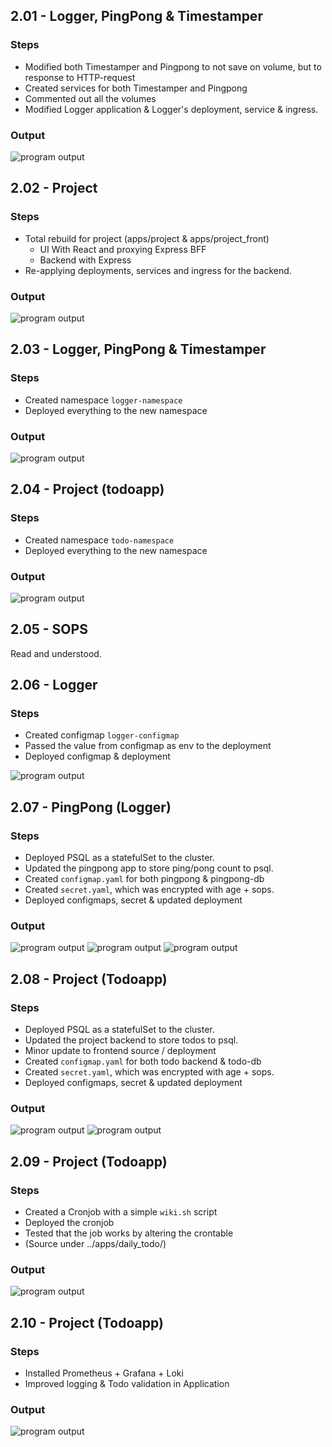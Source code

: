 ## 2.01 - Logger, PingPong & Timestamper

### Steps

- Modified both Timestamper and Pingpong to not save on volume, but to response to HTTP-request
- Created services for both Timestamper and Pingpong
- Commented out all the volumes
- Modified Logger application & Logger's deployment, service & ingress.

### Output

![program output](output_201.png "Deployment")

## 2.02 - Project

### Steps

- Total rebuild for project (apps/project & apps/project_front)
  - UI With React and proxying Express BFF
  - Backend with Express
- Re-applying deployments, services and ingress for the backend.

### Output

![program output](output_202.png "Deployment")

## 2.03 - Logger, PingPong & Timestamper

### Steps

- Created namespace `logger-namespace`
- Deployed everything to the new namespace

### Output

![program output](output_203.png "Deployment")

## 2.04 - Project (todoapp)

### Steps

- Created namespace `todo-namespace`
- Deployed everything to the new namespace

### Output

![program output](output_204.png "Deployment")

## 2.05 - SOPS

Read and understood.

## 2.06 - Logger

### Steps

- Created configmap `logger-configmap`
- Passed the value from configmap as env to the deployment
- Deployed configmap & deployment

![program output](output_206.png "Deployment")

## 2.07 - PingPong (Logger)

### Steps

- Deployed PSQL as a statefulSet to the cluster.
- Updated the pingpong app to store ping/pong count to psql.
- Created `configmap.yaml` for both pingpong & pingpong-db
- Created `secret.yaml`, which was encrypted with age + sops.
- Deployed configmaps, secret & updated deployment

### Output

![program output](output_207a.png "Deployment")
![program output](output_207b.png "Deployment")
![program output](output_207c.png "Deployment")

## 2.08 - Project (Todoapp)

### Steps

- Deployed PSQL as a statefulSet to the cluster.
- Updated the project backend to store todos to psql.
- Minor update to frontend source / deployment
- Created `configmap.yaml` for both todo backend & todo-db
- Created `secret.yaml`, which was encrypted with age + sops.
- Deployed configmaps, secret & updated deployment

### Output

![program output](output_208a.png "Deployment")
![program output](output_208b.png "Deployment")

## 2.09 - Project (Todoapp)

### Steps

- Created a Cronjob with a simple `wiki.sh` script
- Deployed the cronjob
- Tested that the job works by altering the crontable
- (Source under ../apps/daily_todo/)

### Output

![program output](output_209.png "Deployment")

## 2.10 - Project (Todoapp)

### Steps

- Installed Prometheus + Grafana + Loki
- Improved logging & Todo validation in Application

### Output

![program output](output_210.png "Deployment")